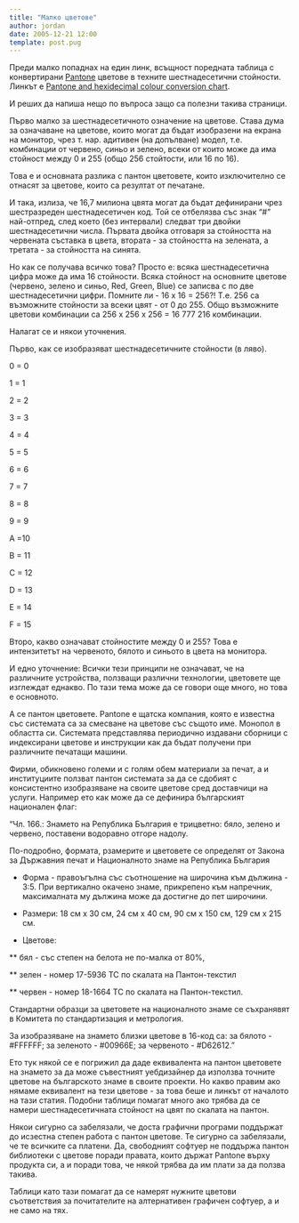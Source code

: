 ```yaml
---
title: "Малко цветове"
author: jordan
date: 2005-12-21 12:00
template: post.pug
---
```


Преди малко попаднах на един линк, всъщност поредната таблица с конвертирани [Pantone](http://www.pantone.com) цветове в техните шестнадесетични стойности. Линкът е [Pantone and hexidecimal colour conversion chart](https://web.archive.org/web/20051221003701/http://www.unimelb.edu.au/webcentre/tools/developertools/pantone.html).

И реших да напиша нещо по въпроса защо са полезни такива страници.

Първо малко за шестнадесетичното означение на цветове. Става дума за означаване на цветове, които могат да бъдат изобразени на екрана на монитор, чрез т. нар. адитивен (на допълване) модел, т.е. комбинации от червено, синьо и зелено, всеки от които може да има стойност между 0 и 255 (общо 256 стойтости, или 16 по 16).

Това е и основната разлика с пантон цветовете, които изключително се отнасят за цветове, които са резултат от печатане.

И така, излиза, че 16,7 милиона цвята могат да бъдат дефинирани чрез шестразреден шестнадесетичен код. Той се отбелязва със знак “#” най-отпред, след което (без интервали) следват три двойки шестнадесетични числа. Първата двойка отговаря за стойността на червената съставка в цвета, втората - за стойността на зелената, а третата - за стойността на синята.

Но как се получава всичко това? Просто е: всяка шестнадесетична цифра може да има 16 стойности. Всяка стойност на основните цветове (червено, зелено и синьо, Red, Green, Blue) се записва с по две шестнадесетични цифри. Помните ли - 16 x 16 = 256?! Т.е. 256 са възможните стойности за всеки цвят - от 0 до 255. Общо възможните цветови комбинации са 256 х 256 х 256 = 16 777 216 комбинации.

Налагат се и някои уточнения.

Първо, как се изобразяват шестнадесетичните стойности (в ляво).

0 = 0

1 = 1

2 = 2

3 = 3

4 = 4

5 = 5

6 = 6

7 = 7

8 = 8

9 = 9

A =10

B = 11

C = 12

D = 13

E = 14

F = 15

Второ, какво означават стойностите между 0 и 255? Това е интензитетът на червеното, бялото и синьото в цвета на монитора.

И едно уточнение: Всички тези принципи не означават, че на различните устройства, ползващи различни технологии, цветовете ще изглеждат еднакво. По тази тема може да се говори още много, но това е основното.

А се пантон цветовете. Pantone e щатска компания, която е известна със системата са за смесване на цветове със същото име. Монопол в областта си. Системата представлява периодично издавани сборници с индексирани цветове и инструкции как да бъдат получени при различните печатащи машини.

Фирми, обикновено големи и с голям обем материали за печат, а и институциите ползват пантон системата за да се сдобият с консистентно изобразяване на своите цветове сред доставчици на услуги. Например ето как може да се дефинира българският национален флаг:

“Чл. 166.: Знамето на Република България е трицветно: бяло, зелено и червено, поставени водоравно отгоре надолу.

По-подробно, формата, рзамерите и цветовете се определят от Закона за Държавния печат и Националното знаме на Република България

- Форма - правоъгълна със съотношение на широчина към дължина - 3:5. При вертикално окачено знаме, прикрепено към напречник, максималната му дължина може да достигне до пет широчини.

- Размери: 18 см х 30 см, 24 см х 40 см, 90 см х 150 см, 129 см х 215 см.

- Цветове:

\*\* бял - със степен на белота не по-малка от 80%,

\*\* зелен - номер 17-5936 ТС по скалата на Пантон-текстил

\*\* червен - номер 18-1664 ТС по скалата на Пантон-текстил.

Стандартни образци за цветовете на националното знаме се съхранявят в Комитета по стандартизация и метрология.

За изобразяване на знамето близки цветове в 16-код са: за бялото - #FFFFFF; за зеленото - #00966E; за червеното - #D62612.”

Ето тук някой се е погрижил да даде еквивалента на пантон цветовете на знамето за да може съвестният уебдизайнер да използва точните цветове на българското знаме в своите проекти. Но какво правим ако нямаме еквивалент на тези цветове - за това беше и линкът от началото на тази статия. Подобни таблици помагат много ако трябва да се намери шестнадесетичната стойност на цвят по скалата на пантон.

Някои сигурно са забелязали, че доста графични програми поддържат до исзестна степен работа с пантон цветове. Те сигурно са забелязали, че те всичките са платени. Да, свободният софтуер не поддържа пантон библиотеки с цветове поради правата, които държат Pantone върху продукта си, а и поради това, че някой трябва да им плати за да ползва такива.

Таблици като тази помагат да се намерят нужните цветови съответствия за почитателите на алтернативен графичен софтуер, а и не само на тях.
